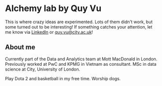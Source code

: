 # Alchemy lab by Quy Vu
This is where crazy ideas are experimented. Lots of them didn't work, but some turned out to be interesting! If something catches your attention, let me know via [LinkedIn](https://www.linkedin.com/in/quyvx/) or quy.vu@city.ac.uk!

## About me
Currently part of the Data and Analytics team at Mott MacDonald in London. Previously worked at PwC and KPMG in Vietnam as consultant. MSc in data science at City, University of London.  

Play Dota 2 and basketball in my free time. Worship dogs.



